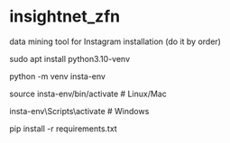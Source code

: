 # insightnet_zfn
data mining tool for Instagram
installation (do it by order)

sudo apt install python3.10-venv

python -m venv insta-env

source insta-env/bin/activate  # Linux/Mac

insta-env\Scripts\activate  # Windows

pip install -r requirements.txt
